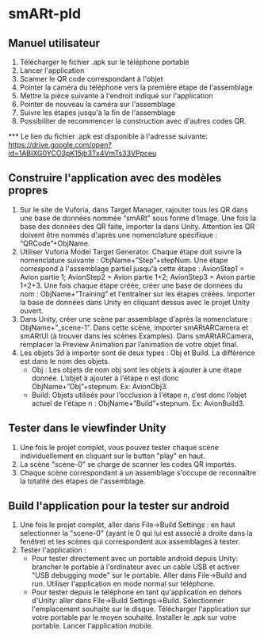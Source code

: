 # smARt-pld

## Manuel utilisateur
1. Télécharger le fichier .apk sur le téléphone portable
2. Lancer l'application
3. Scanner le QR code correspondant à l'objet
4. Pointer la caméra du téléphone vers la première étape de l'assemblage
5. Mettre la pièce suivante à l'endroit indiqué sur l'application
6. Pointer de nouveau la caméra sur l'assemblage
7. Suivre les étapes jusqu'à la fin de l'assemblage
8. Possibiliter de recommencer la construction avec d'autres codes QR.

*** Le lien du fichier .apk est disponible à l'adresse suivante: https://drive.google.com/open?id=1ABIXG0YCO3pK15jb3Tx4VmTs33VPpceu


## Construire l'application avec des modèles propres
1. Sur le site de Vuforia, dans Target Manager, rajouter tous les QR dans une base de données nommée “smARt” sous forme d’Image. Une fois la base des données des QR faite, importer la dans Unity. Attention les QR doivent être nommés d'après une nomenclature spécifique : “QRCode”+ObjName.
2. Utiliser Vuforia Model Target Generator. Chaque étape doit suivre la nomenclature suivante : ObjName+”Step”+stepNum. Une étape correspond à l'assemblage partiel jusqu'à cette étape : AvionStep1 = Avion partie 1; AvionStep2 = Avion partie 1+2; AvionStep3 = Avion partie 1+2+3. Une fois chaque étape créée, créer une base de données du nom : ObjName+”Training” et l'entraîner sur les étapes créées. Importer la base de données dans Unity en cliquant dessus avec le projet Unity ouvert.
3. Dans Unity, créer une scène par assemblage d'après la nomenclature : ObjName+”_scene-1”. Dans cette scène, importer smARtARCamera et smARtUI (à trouver dans les scènes Examples). Dans smARtARCamera, remplacer la Preview Animation par l’animation de votre objet final.
4. Les objets 3d à importer sont de deux types : Obj et Build. La différence est dans le nom des objets.
    - Obj : Les objets de nom obj sont les objets à ajouter à une étape donnée. L’objet à ajouter à l'étape n est donc ObjName+”Obj”+stepnum. Ex: AvionObj3.
    - Build: Objets utilisés pour l’occlusion à l'étape n, c’est donc l’objet actuel de l'étape n : ObjName+”Build”+stepnum. Ex: AvionBuild3.
  
## Tester dans le viewfinder Unity
1. Une fois le projet complet, vous pouvez tester chaque scène individuellement en cliquant sur le button "play" en haut.
2. La scène "scene-0" se charge de scanner les codes QR importés.
3. Chaque scène correspondant à un assemblage s'occupe de reconnaître la totalité des étapes de l'assemblage.


## Build l'application pour la tester sur android
1. Une fois le projet complet, aller dans File->Build Settings : en haut selectionner la "scene-0" (ayant le 0 qui lui est associé à droite dans la fenêtre) et les scènes qui correspondent aux assemblages à tester.
2. Tester l'application : 
    - Pour tester directement avec un portable android depuis Unity: brancher le portable à l'ordinateur avec un cable USB et activer "USB debugging mode" sur le portable. Aller dans File->Build and run. Utiliser l'application en mode normal sur téléphone.
    - Pour tester depuis le téléphone en tant qu'application en dehors d'Unity: aller dans File->Build Settings->Build. Sélectionner l'emplacement souhaité sur le disque. Télécharger l'application sur votre portable par le moyen souhaité. Installer le .apk sur votre portable. Lancer l'application mobile.

